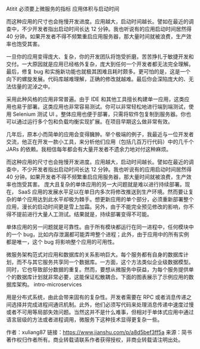 Atitit 必须要上微服务的指标 应用体积与启动时间


而这种应用的尺寸也会拖慢开发进度。应用越大，启动时间越长。譬如在最近的调查中，不少开发者指出启动时间长达 12 分钟。我也听说有的应用启动时间居然得 40 分钟。如果开发者不得不频繁重启应用服务器，那大量时间就被浪费，生产效率也饱受其害。


一旦你的应用变得庞大、复杂，你的开发团队将饱受折磨，苦苦挣扎于敏捷开发和交付。一大原因就是应用已经格外复杂，庞大到任何一个开发者都无法完全理解。最后，修复 bug 和实施新功能也就极其困难且耗时颇多。更可怕的是，这是一个向下的螺旋发展。代码库越难理解，正确的修改就越难。最后你会深陷庞大的、无法估量的泥淖之中。


采用此种风格的应用非常普遍。由于 IDE 和其他工具擅长构建单一应用，这类应用也易于部署。这类应用也非常容易测试。你可以非常轻松地进行端到端测试，使用 Selenium 测试 UI 。整体应用也便于部署，只需将软件包复制到服务器。你也可以通过运行多个包和负载均衡实现扩展。在项目早期这么做非常有效。


几年后，原本小而简单的应用会变得臃肿。举个极端的例子，我最近与一位开发者交流，他正在开发一款小工具，来分析他们应用（包括几百万行代码）中的几千个 JARs 的依赖。我相信每年都会有大量开发者不遗余力地对付这种麻烦。


而这种应用的尺寸也会拖慢开发进度。应用越大，启动时间越长。譬如在最近的调查中，不少开发者指出启动时间长达 12 分钟。我也听说有的应用启动时间居然得 40 分钟。如果开发者不得不频繁重启应用服务器，那大量时间就被浪费，生产效率也饱受其害。
庞大且复杂的单体应用的另一大问题就是难以进行持续部署。现在， SaaS 应用的发展水平足以在单日内多次将修改推送到生产环境。然而要让复杂的单个应用达到此水平却极为棘手。想更新应用的单个部分，必须重新部署整个应用，漫长的启动时间更是雪上加霜。另外，由于不能完全预见修改的影响，你不得不提前进行大量人工测试。结果就是，持续部署变得不可能。


单体应用的另一问题就是可靠性。由于所有模块都运行在同一进程中，任何模块中的一个 bug，比如内存泄漏都可能弄垮整个进程；此外，由于应用中的所有实例都是唯一，这个 bug 将影响整个应用的可用性。


微服务架构范式对应用和数据库的关系影响巨大。每个服务都有自身的数据库计划，而不与其它服务共享同一个数据库。一方面，这个方法类似企业级数据模型。同时，它也导致部分数据的重复。然而，要想从微服务中获益，为每个服务提供单个的数据库计划就非常必要，这能保证松散耦合。下面的图表展示了示例应用的数据库架构。
intro-microservices


用是分布式系统，由此会带来固有的复杂性。开发者需要在 RPC 或者消息传递之间选择并完成进程间通讯机制。此外，他们必须写代码来处理消息传递中速度过慢或者不可用等局部失效问题。当然这并不是什么难事，但相对于单体式应用中通过语言层级的方法或者进程调用，微服务下这种技术显得更复杂一些。


作者：xuliang87
链接：https://www.jianshu.com/p/a8d5bef3ff5a
来源：简书
著作权归作者所有。商业转载请联系作者获得授权，非商业转载请注明出处。


